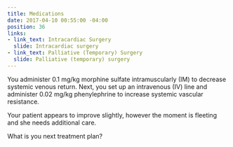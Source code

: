 ```yaml
---
title: Medications
date: 2017-04-10 00:55:00 -04:00
position: 36
links:
- link_text: Intracardiac Surgery
  slide: Intracardiac surgery
- link_text: Palliative (Temporary) Surgery
  slide: Palliative (temporary) surgery
---
```


You administer 0.1 mg/kg morphine sulfate intramuscularly (IM) to decrease systemic venous return. Next, you set up an intravenous (IV) line and administer 0.02 mg/kg phenylephrine to increase systemic vascular resistance.



Your patient appears to improve slightly, however the moment is fleeting and she needs additional care.

What is you next treatment plan?